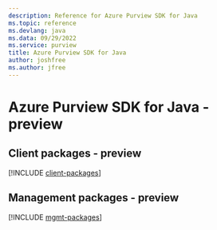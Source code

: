 ```yaml
---
description: Reference for Azure Purview SDK for Java
ms.topic: reference
ms.devlang: java
ms.data: 09/29/2022
ms.service: purview
title: Azure Purview SDK for Java
author: joshfree
ms.author: jfree
---
```

# Azure Purview SDK for Java - preview

## Client packages - preview
[!INCLUDE [client-packages](purview-client-index.md)]
## Management packages - preview
[!INCLUDE [mgmt-packages](purview-mgmt-index.md)]